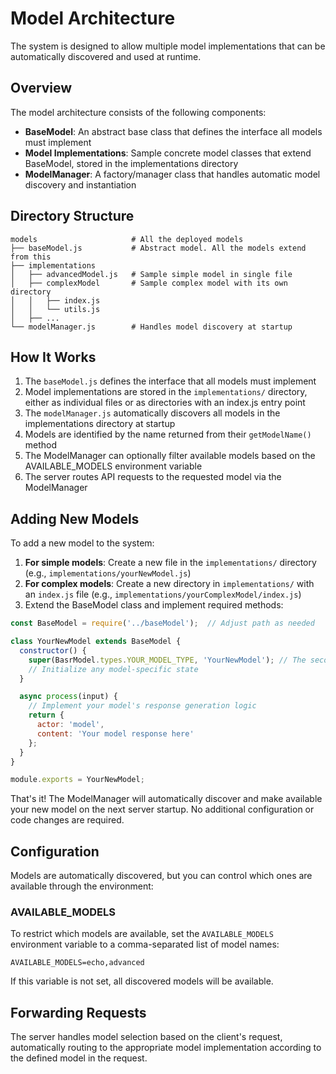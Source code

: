 # Model Architecture

The system is designed to allow multiple model implementations that can be automatically discovered and used at runtime.

## Overview

The model architecture consists of the following components:

- **BaseModel**: An abstract base class that defines the interface all models must implement
- **Model Implementations**: Sample concrete model classes that extend BaseModel, stored in the implementations directory
- **ModelManager**: A factory/manager class that handles automatic model discovery and instantiation

## Directory Structure

```
models                     # All the deployed models
├── baseModel.js           # Abstract model. All the models extend from this
├── implementations
│   ├── advancedModel.js   # Sample simple model in single file
│   ├── complexModel       # Sample complex model with its own directory
│   │   ├── index.js
│   │   └── utils.js
│   ├── ...
└── modelManager.js        # Handles model discovery at startup
```

## How It Works

1. The `baseModel.js` defines the interface that all models must implement
2. Model implementations are stored in the `implementations/` directory, either as individual files or as directories with an index.js entry point
3. The `modelManager.js` automatically discovers all models in the implementations directory at startup
4. Models are identified by the name returned from their `getModelName()` method
5. The ModelManager can optionally filter available models based on the AVAILABLE_MODELS environment variable
6. The server routes API requests to the requested model via the ModelManager

## Adding New Models

To add a new model to the system:

1. **For simple models**: Create a new file in the `implementations/` directory (e.g., `implementations/yourNewModel.js`)
2. **For complex models**: Create a new directory in `implementations/` with an `index.js` file (e.g., `implementations/yourComplexModel/index.js`)
3. Extend the BaseModel class and implement required methods:

```javascript
const BaseModel = require('../baseModel');  // Adjust path as needed

class YourNewModel extends BaseModel {
  constructor() {
    super(BasrModel.types.YOUR_MODEL_TYPE, 'YourNewModel'); // The second param identifies your model uniquely
    // Initialize any model-specific state
  }

  async process(input) {
    // Implement your model's response generation logic
    return {
      actor: 'model',
      content: 'Your model response here'
    };
  }
}

module.exports = YourNewModel;
```

That's it! The ModelManager will automatically discover and make available your new model on the next server startup. No additional configuration or code changes are required.

## Configuration

Models are automatically discovered, but you can control which ones are available through the environment:

### AVAILABLE_MODELS

To restrict which models are available, set the `AVAILABLE_MODELS` environment variable to a comma-separated list of model names:

```
AVAILABLE_MODELS=echo,advanced
```

If this variable is not set, all discovered models will be available.

## Forwarding Requests

The server handles model selection based on the client's request, automatically routing to the appropriate model implementation according to the defined model in the request.

